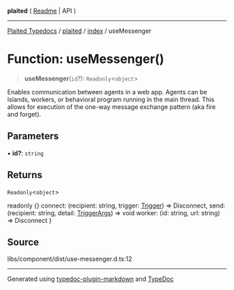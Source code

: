 **plaited** ( [Readme](../../README.md) \| API )

***

[Plaited Typedocs](../../../modules.md) / [plaited](../../modules.md) / [index](../README.md) / useMessenger

# Function: useMessenger()

> **useMessenger**(`id`?): `Readonly`\<`object`\>

Enables communication between agents in a web app.
Agents can be Islands, workers, or behavioral program running in the main thread.
This allows for execution of the one-way message exchange pattern (aka
fire and forget).

## Parameters

▪ **id?**: `string`

## Returns

`Readonly`\<`object`\>

readonly {}
  connect: (recipient: string, trigger: [Trigger](../type-aliases/Trigger.md)) => Disconnect,
  send: (recipient: string, detail: [TriggerArgs](../type-aliases/TriggerArgs.md)) => void
  worker: (id: string, url: string) =>  Disconnect
}

## Source

libs/component/dist/use-messenger.d.ts:12

***

Generated using [typedoc-plugin-markdown](https://www.npmjs.com/package/typedoc-plugin-markdown) and [TypeDoc](https://typedoc.org/)
